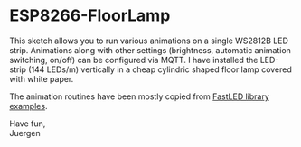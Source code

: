 # ESP8266-FloorLamp 
  
This sketch allows you to run various animations on a single WS2812B LED strip. Animations along with other settings (brightness, automatic animation switching, on/off)
can be configured via MQTT.
I have installed the LED-strip (144 LEDs/m) vertically in a cheap cylindric shaped floor lamp covered with white paper.  
  
The animation routines have been mostly copied from [FastLED library examples](http://fastled.io/).  

Have fun,  
Juergen